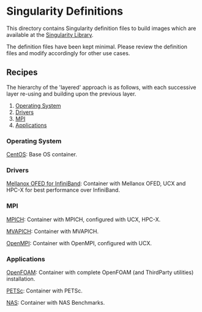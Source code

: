 # Singularity Definitions
This directory contains Singularity definition files to build images which are available at the [Singularity Library](https://cloud.sylabs.io/library/verma).

The definition files have been kept minimal. Please review the definition files and modify accordingly for other use cases.

## Recipes
The hierarchy of the 'layered' approach is as follows, with each successive layer re-using and building upon the previous layer.

1. [Operating System](#OS)
2. [Drivers](#drivers)
3. [MPI](#MPI)
4. [Applications](#apps)

### <a name="OS"></a>Operating System
[CentOS](./centos.def): Base OS container.

### <a name="drivers"></a>Drivers
[Mellanox OFED for InfiniBand](./ib.def): Container with Mellanox OFED, UCX and HPC-X for best performance over InfiniBand.

### <a name="MPI"></a>MPI
[MPICH](./mpich.def): Container with MPICH, configured with UCX, HPC-X.

[MVAPICH](./mvapich.def): Container with MVAPICH.

[OpenMPI](./openmpi.def): Container with OpenMPI, configured with UCX.

### <a name="apps"></a>Applications
[OpenFOAM](./openfoam.def): Container with complete OpenFOAM (and ThirdParty utilities) installation.

[PETSc](./petsc.def): Container with PETSc.

[NAS](./nas.def): Container with NAS Benchmarks.